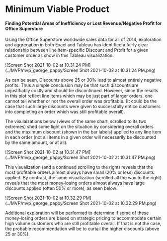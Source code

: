 # Minimum Viable Product

#### Finding Potential Areas of Inefficiency or Lost Revenue/Negative Profit for Office Superstore

Using the Office Superstore worldwide sales data for all of 2014, exploration and aggregation in both Excel and Tableau has identified a fairly clear relationship between line item-specific Discount and Profit for a given customer order as show in this Tableau visualization:

![Screen Shot 2021-10-02 at 10.31.24 PM](../MVP/mvp_george_pappy/Screen Shot 2021-10-02 at 10.31.24 PM.png)

As can be seen, Discounts above 25 or 30% lead to almost entirely negative profits. Thus a simple conclusion may be that such discounts are unjustifiably costly and should be discontinued. However, since the results in this plot reflect line items which may be just part of larger orders, one cannot tell whether or not the overall order was profitable. (It could be the case that such large discounts were given to successfully entice customers into completing an order which was still profitable overall).

The visulaizations below (views of the same chart, scrolled to its two extremes) shed some light on the situation by considering overall orders and the maximum discount (shown in the bar labels) applied to any line item in each order (not all items in a given order will necessarily be discounted by the same amount, or at all). 

![Screen Shot 2021-10-02 at 10.31.47 PM](../MVP/mvp_george_pappy/Screen Shot 2021-10-02 at 10.31.47 PM.png)

This visualization (and a continued scrolling to the right) reveals that the most profitable orders almost always have small (20% or less) discounts applied. By contrast, the same visualization (scrolled all the way to the right) reveals that the most money-losing orders almost always have large discounts applied (often 50% or more), as seen below:

![Screen Shot 2021-10-02 at 10.32.29 PM](../MVP/mvp_george_pappy/Screen Shot 2021-10-02 at 10.32.29 PM.png)

Additional exploration will be performed to determine if some of these money-losing orders are based on strategic pricing to accommodate certain high volume customers who are still profitable overall. If that is not the case, the probable recommendation will be to curtail the higher discounts (above 25 or 30%).
